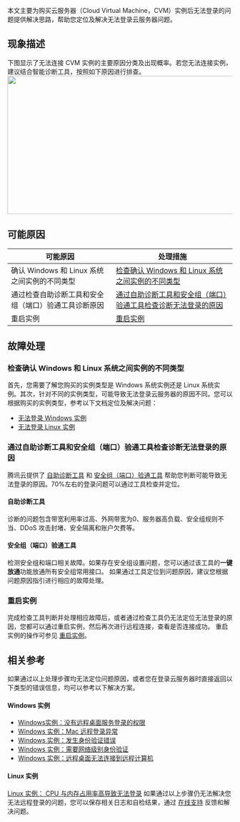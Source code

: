 本文主要为购买云服务器（Cloud Virtual Machine，CVM）实例后无法登录的问题提供解决思路，帮助您定位及解决无法登录云服务器问题。


## 现象描述

下图显示了无法连接 CVM 实例的主要原因分类及出现概率。若您无法连接实例，建议结合智能诊断工具，按照如下原因进行排查。
<img src="https://main.qcloudimg.com/raw/bde5d6d99a10bd307da495cfaeea3c7a.jpeg" height="310" width="520" />

## 可能原因
<table>
<thead>
  <tr>
    <th>可能原因</th>
    <th>处理措施</th>
  </tr>
</thead>
<tbody>
  <tr>
    <td>确认 Windows 和 Linux 系统之间实例的不同类型</td>
    <td ><a href="#F1">检查确认 Windows 和 Linux 系统之间实例的不同类型</a></td>
  </tr>
  <tr>
    <td>通过检查自助诊断工具和安全组（端口）验通工具诊断原因</td>
    <td><a href="#F2">通过自助诊断工具和安全组（端口）验通工具检查诊断无法登录的原因</a></td>
  </tr>
  <tr>
    <td>重启实例</td>
    <td><a href="#F3">重启实例</a></td>
  </tr>
</tbody>
</table>

## 故障处理

### 检查确认 Windows 和 Linux 系统之间实例的不同类型

首先，您需要了解您购买的实例类型是 Windows 系统实例还是 Linux 系统实例。其次，针对不同的实例类型，可能导致无法登录云服务器的原因不同。您可以根据购买的实例类型，参考以下文档定位及解决问题：
- [无法登录 Windows 实例](https://cloud.tencent.com/document/product/213/10339)
- [无法登录 Linux 实例](https://cloud.tencent.com/document/product/213/35574)

### 通过自助诊断工具和安全组（端口）验通工具检查诊断无法登录的原因
腾讯云提供了 [自助诊断工具](https://console.cloud.tencent.com/workorder/check) 和 [安全组（端口）验通工具](https://console.cloud.tencent.com/vpc/helper) 帮助您判断可能导致无法登录的原因。70%左右的登录问题可以通过工具检查并定位。

#### 自助诊断工具
诊断的问题包含带宽利用率过高、外网带宽为0、服务器高负载、安全组规则不当、DDoS 攻击封堵、安全隔离和账户欠费等。

#### 安全组（端口）验通工具
检测安全组和端口相关故障。如果存在安全组设置问题，您可以通过该工具的**一键放通**功能放通所有安全组常用接口。
如果通过工具定位到问题原因，建议您根据问题原因指引进行相应的故障处理。

### 重启实例
完成检查工具判断并处理相应故障后，或者通过检查工具仍无法定位无法登录的原因，您都可以通过重启实例，然后再次进行远程连接，查看是否连接成功。
重启实例的操作可参见 [重启实例](https://cloud.tencent.com/document/product/213/4928)。

##  相关参考
如果通过以上处理步骤均无法定位问题原因，或者您在登录云服务器时直接返回以下类型的错误信息，均可以参考以下解决方案。

#### Windows 实例
- [Windows实例：没有远程桌面服务登录的权限](https://cloud.tencent.com/document/product/213/31535)
- [Windows 实例：Mac 远程登录异常](https://cloud.tencent.com/document/product/213/31526)
- [Windows 实例：发生身份验证错误](https://cloud.tencent.com/document/product/213/30813)
- [Windows 实例：需要网络级别身份验证](https://cloud.tencent.com/document/product/213/11330)
- [Windows 实例：远程桌面无法连接到远程计算机](https://cloud.tencent.com/document/product/213/31527)

#### Linux 实例
[Linux 实例： CPU 与内存占用率高导致无法登录](https://cloud.tencent.com/document/product/213/10310)
如果通过以上步骤仍无法解决您无法远程登录的问题，您可以保存相关日志和自检结果，通过 [在线支持](https://cloud.tencent.com/online-service?from=doc_213) 反馈和解决问题。
